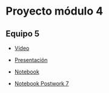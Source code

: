 # Proyecto módulo 4 

## Equipo 5

 - [Vídeo](link)

 - [Presentación](link)
 
 - [Notebook]() 
 
 - [Notebook Postwork 7]()


